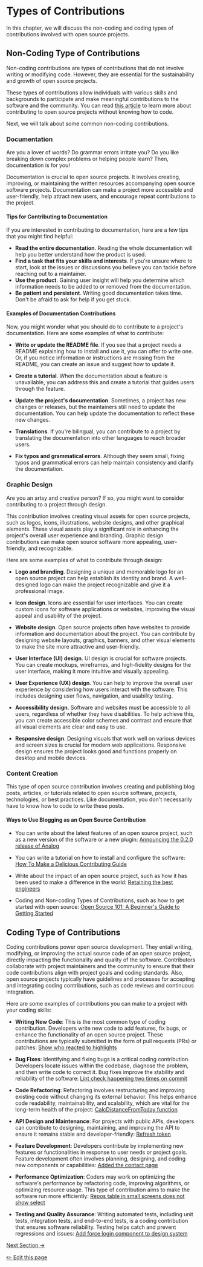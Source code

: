 # Types of Contributions

In this chapter, we will discuss the non-coding and coding types of contributions involved with open source projects.

## Non-Coding Type of Contributions

Non-coding contributions are types of contributions that do not involve writing or modifying code. However, they are essential for the sustainability and growth of open source projects.

These types of contributions allow individuals with various skills and backgrounds to participate and make meaningful contributions to the software and the community. You can read [this article](https://dev.to/opensauced/how-to-contribute-to-open-source-without-knowing-how-to-code-a-guide-with-project-suggestions-59e5) to learn more about contributing to open source projects without knowing how to code.

Next, we will talk about some common non-coding contributions.

### Documentation

Are you a lover of words? Do grammar errors irritate you? Do you like breaking down complex problems or helping people learn? Then, documentation is for you!

Documentation is crucial to open source projects. It involves creating, improving, or maintaining the written resources accompanying open source software projects. Documentation can make a project more accessible and user-friendly, help attract new users, and encourage repeat contributions to the project.

#### Tips for Contributing to Documentation

If you are interested in contributing to documentation, here are a few tips that you might find helpful:

- **Read the entire documentation**. Reading the whole documentation will help you better understand how the product is used.
- **Find a task that fits your skills and interests**. If you're unsure where to start, look at the issues or discussions you believe you can tackle before reaching out to a maintainer.
- **Use the product**. Gaining user insight will help you determine which information needs to be added to or removed from the documentation.
- **Be patient and persistent**. Writing good documentation takes time. Don't be afraid to ask for help if you get stuck.

#### Examples of Documentation Contributions

Now, you might wonder what you should do to contribute to a project's documentation. Here are some examples of what to contribute:

- **Write or update the README file**. If you see that a project needs a README explaining how to install and use it, you can offer to write one. Or, if you notice information or instructions are missing from the README, you can create an issue and suggest how to update it.

- **Create a tutorial**. When the documentation about a feature is unavailable, you can address this and create a tutorial that guides users through the feature.

- **Update the project's documentation**. Sometimes, a project has new changes or releases, but the maintainers still need to update the documentation. You can help update the documentation to reflect these new changes.

- **Translations**. If you're bilingual, you can contribute to a project by translating the documentation into other languages to reach broader users.

- **Fix typos and grammatical errors**. Although they seem small, fixing typos and grammatical errors can help maintain consistency and clarify the documentation.

### Graphic Design

Are you an artsy and creative person? If so, you might want to consider contributing to a project through design.

This contribution involves creating visual assets for open source projects, such as logos, icons, illustrations, website designs, and other graphical elements. These visual assets play a significant role in enhancing the project's overall user experience and branding. Graphic design contributions can make open source software more appealing, user-friendly, and recognizable.

Here are some examples of what to contribute through design:

- **Logo and branding**. Designing a unique and memorable logo for an open source project can help establish its identity and brand. A well-designed logo can make the project recognizable and give it a professional image.

- **Icon design**. Icons are essential for user interfaces. You can create custom icons for software applications or websites, improving the visual appeal and usability of the project.

- **Website design**. Open source projects often have websites to provide information and documentation about the project. You can contribute by designing website layouts, graphics, banners, and other visual elements to make the site more attractive and user-friendly.

- **User Interface (UI) design**. UI design is crucial for software projects. You can create mockups, wireframes, and high-fidelity designs for the user interface, making it more intuitive and visually appealing.

- **User Experience (UX) design**. You can help to improve the overall user experience by considering how users interact with the software. This includes designing user flows, navigation, and usability testing.

- **Accessibility design**. Software and websites must be accessible to all users, regardless of whether they have disabilities. To help achieve this, you can create accessible color schemes and contrast and ensure that all visual elements are clear and easy to use.

- **Responsive design**. Designing visuals that work well on various devices and screen sizes is crucial for modern web applications. Responsive design ensures the project looks good and functions properly on desktop and mobile devices.

### Content Creation

This type of open source contribution involves creating and publishing blog posts, articles, or tutorials related to open source software, projects, technologies, or best practices. Like documentation, you don't necessarily have to know how to code to write these posts.

#### Ways to Use Blogging as an Open Source Contribution

- You can write about the latest features of an open source project, such as a new version of the software or a new plugin: [Announcing the 0.2.0 release of Analog](https://dev.to/analogjs/announcing-the-020-release-of-analog-aa1)

- You can write a tutorial on how to install and configure the software: [How To Make a Delicious Contributing Guide](https://dev.to/opensauced/how-to-make-a-delicious-contributing-guide-4bp3)

- Write about the impact of an open source project, such as how it has been used to make a difference in the world: [Retaining the best engineers](https://opensauced.pizza/blog/retaining-the-best-engineers)

- Coding and Non-coding Types of Contributions, such as how to get started with open source: [Open Source 101: A Beginner's Guide to Getting Started](https://opensauced.pizza/blog/open-source-101-a-beginner's-guide-to-getting-started)

## Coding Type of Contributions

Coding contributions power open source development. They entail writing, modifying, or improving the actual source code of an open source project, directly impacting the functionality and quality of the software. Contributors collaborate with project maintainers and the community to ensure that their code contributions align with project goals and coding standards. Also, open source projects typically have guidelines and processes for accepting and integrating coding contributions, such as code reviews and continuous integration.

Here are some examples of contributions you can make to a project with your coding skills:

- **Writing New Code**: This is the most common type of coding contribution. Developers write new code to add features, fix bugs, or enhance the functionality of an open source project. These contributions are typically submitted in the form of pull requests (PRs) or patches: [Show who reacted to highlights](https://github.com/open-sauced/app/pull/1591)

- **Bug Fixes**: Identifying and fixing bugs is a critical coding contribution. Developers locate issues within the codebase, diagnose the problem, and then write code to correct it. Bug fixes improve the stability and reliability of the software: [Lint check happening two times on commit
  ](https://github.com/open-sauced/app/pull/1635)

- **Code Refactoring**: Refactoring involves restructuring and improving existing code without changing its external behavior. This helps enhance code readability, maintainability, and scalability, which are vital for the long-term health of the project: [CalcDistanceFromToday function](https://github.com/open-sauced/app/pull/1633)

- **API Design and Maintenance**: For projects with public APIs, developers can contribute to designing, maintaining, and improving the API to ensure it remains stable and developer-friendly: [Refresh token
  ](https://github.com/IridiumIdentity/iridium/pull/134)

- **Feature Development**: Developers contribute by implementing new features or functionalities in response to user needs or project goals. Feature development often involves planning, designing, and coding new components or capabilities: [Added the contact page
  ](https://github.com/TechIsHiring/techishiring-website/pull/53)

- **Performance Optimization**: Coders may work on optimizing the software's performance by refactoring code, improving algorithms, or optimizing resource usage. This type of contribution aims to make the software run more efficiently: [Repos table in small screens does not show select](https://github.com/open-sauced/app/pull/1559)

- **Testing and Quality Assurance**: Writing automated tests, including unit tests, integration tests, and end-to-end tests, is a coding contribution that ensures software reliability. Testing helps catch and prevent regressions and issues: [Add force login component to design system](https://github.com/open-sauced/app/pull/1330)

[Next Section ->](08-additional-resources.md)

<a href="https://github.com/open-sauced/intro/edit/main/07-types-of-contributions.md">
 ✏️  Edit this page
  </a>

